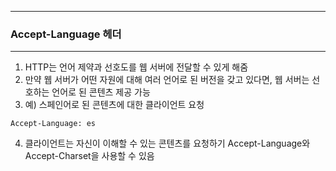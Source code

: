 -----
### Accept-Language 헤더
-----
1. HTTP는 언어 제약과 선호도를 웹 서버에 전달할 수 있게 해줌
2. 만약 웹 서버가 어떤 자원에 대해 여러 언어로 된 버전을 갖고 있다면, 웹 서버는 선호하는 언어로 된 콘텐츠 제공 가능
3. 예) 스페인어로 된 콘텐츠에 대한 클라이언트 요청
```
Accept-Language: es
```
4. 클라이언트는 자신이 이해할 수 있는 콘텐츠를 요청하기 Accept-Language와 Accept-Charset을 사용할 수 있음
